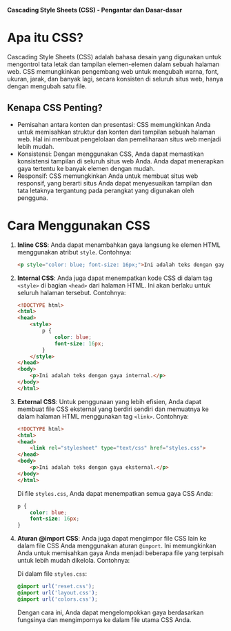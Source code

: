 **Cascading Style Sheets (CSS) - Pengantar dan Dasar-dasar**

# Apa itu CSS?

Cascading Style Sheets (CSS) adalah bahasa desain yang digunakan untuk mengontrol tata letak dan tampilan elemen-elemen dalam sebuah halaman web. CSS memungkinkan pengembang web untuk mengubah warna, font, ukuran, jarak, dan banyak lagi, secara konsisten di seluruh situs web, hanya dengan mengubah satu file.

## Kenapa CSS Penting?

- Pemisahan antara konten dan presentasi: CSS memungkinkan Anda untuk memisahkan struktur dan konten dari tampilan sebuah halaman web. Hal ini membuat pengelolaan dan pemeliharaan situs web menjadi lebih mudah.
- Konsistensi: Dengan menggunakan CSS, Anda dapat memastikan konsistensi tampilan di seluruh situs web Anda. Anda dapat menerapkan gaya tertentu ke banyak elemen dengan mudah.
- Responsif: CSS memungkinkan Anda untuk membuat situs web responsif, yang berarti situs Anda dapat menyesuaikan tampilan dan tata letaknya tergantung pada perangkat yang digunakan oleh pengguna.

# Cara Menggunakan CSS

1. **Inline CSS**: Anda dapat menambahkan gaya langsung ke elemen HTML menggunakan atribut `style`. Contohnya:

    ```html
    <p style="color: blue; font-size: 16px;">Ini adalah teks dengan gaya langsung.</p>
    ```

2. **Internal CSS**: Anda juga dapat menempatkan kode CSS di dalam tag `<style>` di bagian `<head>` dari halaman HTML. Ini akan berlaku untuk seluruh halaman tersebut. Contohnya:

    ```html
    <!DOCTYPE html>
    <html>
    <head>
        <style>
            p {
                color: blue;
                font-size: 16px;
            }
        </style>
    </head>
    <body>
        <p>Ini adalah teks dengan gaya internal.</p>
    </body>
    </html>
    ```

3. **External CSS**: Untuk penggunaan yang lebih efisien, Anda dapat membuat file CSS eksternal yang berdiri sendiri dan memuatnya ke dalam halaman HTML menggunakan tag `<link>`. Contohnya:

    ```html
    <!DOCTYPE html>
    <html>
    <head>
        <link rel="stylesheet" type="text/css" href="styles.css">
    </head>
    <body>
        <p>Ini adalah teks dengan gaya eksternal.</p>
    </body>
    </html>
    ```

    Di file `styles.css`, Anda dapat menempatkan semua gaya CSS Anda:

    ```css
    p {
        color: blue;
        font-size: 16px;
    }
    ```

4. **Aturan @import CSS**: Anda juga dapat mengimpor file CSS lain ke dalam file CSS Anda menggunakan aturan `@import`. Ini memungkinkan Anda untuk memisahkan gaya Anda menjadi beberapa file yang terpisah untuk lebih mudah dikelola. Contohnya:

    Di dalam file `styles.css`:

    ```css
    @import url('reset.css');
    @import url('layout.css');
    @import url('colors.css');
    ```

    Dengan cara ini, Anda dapat mengelompokkan gaya berdasarkan fungsinya dan mengimpornya ke dalam file utama CSS Anda.